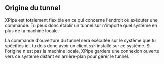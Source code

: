 ## Origine du tunnel

XPipe est totalement flexible en ce qui concerne l'endroit où exécuter une commande. Tu peux donc établir un tunnel sur n'importe quel système en plus de ta machine locale.

La commande d'ouverture du tunnel sera exécutée sur le système que tu spécifies ici, tu dois donc avoir un client `ssh` installé sur ce système. Si l'origine n'est pas la machine locale, XPipe gardera une connexion ouverte vers ce système distant en arrière-plan pour gérer le tunnel.